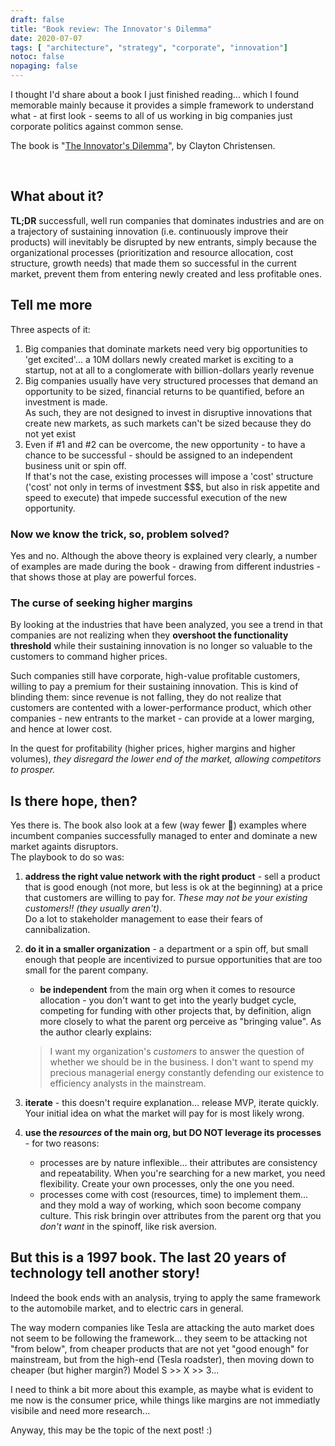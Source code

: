 ```yaml
---
draft: false
title: "Book review: The Innovator's Dilemma"
date: 2020-07-07
tags: [ "architecture", "strategy", "corporate", "innovation"]
notoc: false
nopaging: false
---
```


I thought I'd share about a book I just finished reading... which I found memorable mainly because it provides a simple framework to understand what - at first look - seems to all of us working in big companies just corporate politics against common sense.

The book is "[The Innovator's Dilemma](https://books.google.ca/books/about/The_Innovator_s_Dilemma.html?id=SIexi_qgq2gC)", by Clayton Christensen.

<script type="text/javascript" src="//books.google.com/books/previewlib.js"></script>
<script type="text/javascript">
GBS_insertEmbeddedViewer('ISBN:0875845851',300,480);
</script> 

<br/>

## What about it? 

**TL;DR** successfull, well run companies that dominates industries and are on a trajectory of sustaining innovation (i.e. continuously improve their products) will inevitably be disrupted by new entrants, simply because the organizational processes (prioritization and resource allocation, cost structure, growth needs) that made them so successful in the current market, prevent them from entering newly created and less profitable ones.

## Tell me more

Three aspects of it:

1. Big companies that dominate markets need very big opportunities to 'get excited'... a 10M dollars newly created market is exciting to a startup, not at all to a conglomerate with billion-dollars yearly revenue
2. Big companies usually have very structured processes that demand an opportunity to be sized, financial returns to be quantified, before an investment is made.  
As such, they are not designed to invest in disruptive innovations that create new markets, as such markets can't be sized because they do not yet exist 
3. Even if #1 and #2 can be overcome, the new opportunity - to have a chance to be successful - should be assigned to an independent business unit or spin off.  
If that's not the case, existing processes will impose a 'cost' structure ('cost' not only in terms of investment $$$, but also in risk appetite and speed to execute) that impede successful execution of the new opportunity.

### Now we know the trick, so, problem solved?

Yes and no. Although the above theory is explained very clearly, a number of examples are made during the book - drawing from different industries - that shows those at play are powerful forces.

### The curse of seeking higher margins

By looking at the industries that have been analyzed, you see a trend in that companies are not realizing when they **overshoot the functionality threshold** while their sustaining innovation is no longer so valuable to the customers to command higher prices. 

Such companies still have corporate, high-value profitable customers, willing to pay a premium for their sustaining innovation. This is kind of blinding them: since revenue is not falling, they do not realize that customers are contented with a lower-performance product, which other companies - new entrants to the market - can provide at a lower marging, and hence at lower cost.

In the quest for profitability (higher prices, higher margins and higher volumes), _they disregard the lower end of the market, allowing competitors to prosper._

## Is there hope, then?

Yes there is. The book also look at a few (way fewer 🙂) examples where incumbent companies successfully managed to enter and dominate a new market againts disruptors.  
The playbook to do so was:

1. **address the right value network with the right product** - sell a product that is good enough (not more, but less is ok at the beginning) at a price that customers are willing to pay for. _These may not be your existing customers!! (they usually aren't)_.  
Do a lot to stakeholder management to ease their fears of cannibalization.
2. **do it in a smaller organization** - a department or a spin off, but small enough that people are incentivized to pursue opportunities that are too small for the parent company.
    - **be independent** from the main org when it comes to resource allocation - you don't want to get into the yearly budget cycle, competing for funding with other projects that, by definition, align more closely to what the parent org perceive as "bringing value".
    As the author clearly explains:
    
    > I want my organization's _customers_ to answer the question of whether we should be in the business. I don't want to spend my precious managerial energy constantly defending our existence to efficiency analysts in the mainstream. 
3. **iterate** - this doesn't require explanation... release MVP, iterate quickly. Your initial idea on what the market will pay for is most likely wrong.
4. **use the _resources_ of the main org, but DO NOT leverage its processes** - for two reasons:
    - processes are by nature inflexible... their attributes are consistency and repeatability. When you're searching for a new market, you need flexibility. Create your own processes, only the one you need.
    - processes come with cost (resources, time) to implement them... and they mold a way of working, which soon become company culture. This risk bringin over attributes from the parent org that you _don't want_ in the spinoff, like risk aversion.

## But this is a 1997 book. The last 20 years of technology tell another story!

Indeed the book ends with an analysis, trying to apply the same framework to the automobile market, and to electric cars in general.  

The way modern companies like Tesla are attacking the auto market does not seem to be following the framework... they seem to be attacking not "from below", from cheaper products that are not yet "good enough" for mainstream, but from the high-end (Tesla roadster), then moving down to cheaper (but higher margin?) Model S >> X >> 3...

I need to think a bit more about this example, as maybe what is evident to me now is the consumer price, while things like margins are not immediatly visibile and need more research...

Anyway, this may be the topic of the next post! :)